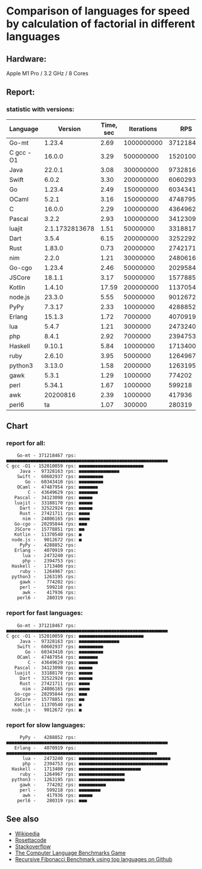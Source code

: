 Comparison of languages for speed by calculation of factorial in different languages
====================================================================================

Hardware:
---------
Apple M1 Pro / 3.2 GHz / 8 Cores


Report:
-------

### statistic with versions:

| Language   | Version        | Time, sec | Iterations | RPS       |
|------------|----------------|-----------|------------|-----------|
|      Go-mt |         1.23.4 |      2.69 | 1000000000 | 371218467 |
|  C gcc -O1 |         16.0.0 |      3.29 |  500000000 | 152010059 |
|       Java |         22.0.1 |      3.08 |  300000000 |  97328163 |
|      Swift |          6.0.2 |      3.30 |  200000000 |  60602937 |
|         Go |         1.23.4 |      2.49 |  150000000 |  60343410 |
|      OCaml |          5.2.1 |      3.16 |  150000000 |  47487954 |
|          C |         16.0.0 |      2.29 |  100000000 |  43649629 |
|     Pascal |          3.2.2 |      2.93 |  100000000 |  34123098 |
|     luajit | 2.1.1732813678 |      1.51 |   50000000 |  33188170 |
|       Dart |          3.5.4 |      6.15 |  200000000 |  32522924 |
|       Rust |         1.83.0 |      0.73 |   20000000 |  27421711 |
|        nim |          2.2.0 |      1.21 |   30000000 |  24806165 |
|     Go-cgo |         1.23.4 |      2.46 |   50000000 |  20295844 |
|     JSCore |         18.1.1 |      3.17 |   50000000 |  15778851 |
|     Kotlin |         1.4.10 |     17.59 |  200000000 |  11370540 |
|    node.js |         23.3.0 |      5.55 |   50000000 |   9012672 |
|       PyPy |         7.3.17 |      2.33 |   10000000 |   4288852 |
|     Erlang |         15.1.3 |      1.72 |    7000000 |   4070919 |
|        lua |          5.4.7 |      1.21 |    3000000 |   2473240 |
|        php |          8.4.1 |      2.92 |    7000000 |   2394753 |
|    Haskell |         9.10.1 |      5.84 |   10000000 |   1713400 |
|       ruby |         2.6.10 |      3.95 |    5000000 |   1264967 |
|    python3 |         3.13.0 |      1.58 |    2000000 |   1263195 |
|       gawk |          5.3.1 |      1.29 |    1000000 |    774202 |
|       perl |         5.34.1 |      1.67 |    1000000 |    599218 |
|        awk |       20200816 |      2.39 |    1000000 |    417936 |
|      perl6 |             ta |      1.07 |     300000 |    280319 |

## Chart

### report for all:

        Go-mt - 371218467 rps: ■■■■■■■■■■■■■■■■■■■■■■■■■■■■■■■■■■■■■■■■■■■■■■■■■■■■■■■■■■■■
    C gcc -O1 - 152010059 rps: ■■■■■■■■■■■■■■■■■■■■■■■■
         Java -  97328163 rps: ■■■■■■■■■■■■■■■
        Swift -  60602937 rps: ■■■■■■■■■
           Go -  60343410 rps: ■■■■■■■■■
        OCaml -  47487954 rps: ■■■■■■■
            C -  43649629 rps: ■■■■■■■
       Pascal -  34123098 rps: ■■■■■
       luajit -  33188170 rps: ■■■■■
         Dart -  32522924 rps: ■■■■■
         Rust -  27421711 rps: ■■■■
          nim -  24806165 rps: ■■■■
       Go-cgo -  20295844 rps: ■■■
       JSCore -  15778851 rps: ■■
       Kotlin -  11370540 rps: ■
      node.js -   9012672 rps: ■
         PyPy -   4288852 rps: 
       Erlang -   4070919 rps: 
          lua -   2473240 rps: 
          php -   2394753 rps: 
      Haskell -   1713400 rps: 
         ruby -   1264967 rps: 
      python3 -   1263195 rps: 
         gawk -    774202 rps: 
         perl -    599218 rps: 
          awk -    417936 rps: 
        perl6 -    280319 rps: 

### report for fast languages:

        Go-mt - 371218467 rps: ■■■■■■■■■■■■■■■■■■■■■■■■■■■■■■■■■■■■■■■■■■■■■■■■■■■■■■■■■■■■
    C gcc -O1 - 152010059 rps: ■■■■■■■■■■■■■■■■■■■■■■■■
         Java -  97328163 rps: ■■■■■■■■■■■■■■■
        Swift -  60602937 rps: ■■■■■■■■■
           Go -  60343410 rps: ■■■■■■■■■
        OCaml -  47487954 rps: ■■■■■■■
            C -  43649629 rps: ■■■■■■■
       Pascal -  34123098 rps: ■■■■■
       luajit -  33188170 rps: ■■■■■
         Dart -  32522924 rps: ■■■■■
         Rust -  27421711 rps: ■■■■
          nim -  24806165 rps: ■■■■
       Go-cgo -  20295844 rps: ■■■
       JSCore -  15778851 rps: ■■
       Kotlin -  11370540 rps: ■
      node.js -   9012672 rps: ■

### report for slow languages:

         PyPy -   4288852 rps: ■■■■■■■■■■■■■■■■■■■■■■■■■■■■■■■■■■■■■■■■■■■■■■■■■■■■■■■■■■■■
       Erlang -   4070919 rps: ■■■■■■■■■■■■■■■■■■■■■■■■■■■■■■■■■■■■■■■■■■■■■■■■■■■■■■■■
          lua -   2473240 rps: ■■■■■■■■■■■■■■■■■■■■■■■■■■■■■■■■■■
          php -   2394753 rps: ■■■■■■■■■■■■■■■■■■■■■■■■■■■■■■■■■
      Haskell -   1713400 rps: ■■■■■■■■■■■■■■■■■■■■■■■
         ruby -   1264967 rps: ■■■■■■■■■■■■■■■■■
      python3 -   1263195 rps: ■■■■■■■■■■■■■■■■■
         gawk -    774202 rps: ■■■■■■■■■■
         perl -    599218 rps: ■■■■■■■■
          awk -    417936 rps: ■■■■■
        perl6 -    280319 rps: ■■■



See also
--------

  * [Wikipedia](http://en.wikipedia.org/wiki/Factorial)
  * [Rosettacode](http://rosettacode.org/wiki/Factorial)
  * [Stackoverflow](http://stackoverflow.com/questions/23930/factorial-algorithms-in-different-languages)
  * [The Computer Language Benchmarks Game](https://benchmarksgame-team.pages.debian.net/benchmarksgame/index.html)
  * [Recursive Fibonacci Benchmark using top languages on Github](https://github.com/drujensen/fib)
